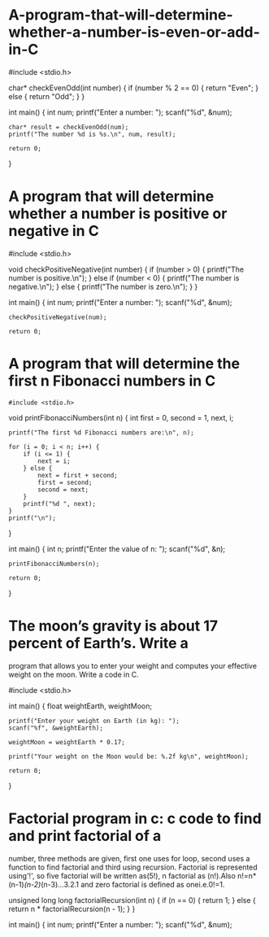 # A-program-that-will-determine-whether-a-number-is-even-or-add-in-C

#include <stdio.h>

char* checkEvenOdd(int number) {
    if (number % 2 == 0) {
        return "Even";
    } else {
        return "Odd";
    }
}

int main() {
    int num;
    printf("Enter a number: ");
    scanf("%d", &num);

    char* result = checkEvenOdd(num);
    printf("The number %d is %s.\n", num, result);

    return 0;
}



# A program that will determine whether a number is positive or negative in C

#include <stdio.h>

void checkPositiveNegative(int number) {
    if (number > 0) {
        printf("The number is positive.\n");
    } else if (number < 0) {
        printf("The number is negative.\n");
    } else {
        printf("The number is zero.\n");
    }
}

int main() {
    int num;
    printf("Enter a number: ");
    scanf("%d", &num);

    checkPositiveNegative(num);

    return 0;
    
   
   
# A program that will determine the first n Fibonacci numbers in C 
    #include <stdio.h>

void printFibonacciNumbers(int n) {
    int first = 0, second = 1, next, i;

    printf("The first %d Fibonacci numbers are:\n", n);

    for (i = 0; i < n; i++) {
        if (i <= 1) {
            next = i;
        } else {
            next = first + second;
            first = second;
            second = next;
        }
        printf("%d ", next);
    }
    printf("\n");
}

int main() {
    int n;
    printf("Enter the value of n: ");
    scanf("%d", &n);

    printFibonacciNumbers(n);

    return 0;
}


# The moon’s gravity is about 17 percent of Earth’s. Write a
program that allows you to enter your weight and computes
your effective weight on the moon. Write a code in C.

#include <stdio.h>

int main() {
    float weightEarth, weightMoon;

    printf("Enter your weight on Earth (in kg): ");
    scanf("%f", &weightEarth);

    weightMoon = weightEarth * 0.17;

    printf("Your weight on the Moon would be: %.2f kg\n", weightMoon);

    return 0;
}



# Factorial program in c: c code to find and print factorial of a
number, three methods are given, first one uses for loop,
second uses a function to find factorial and third using
recursion. Factorial is represented using'!', so five factorial
will be written as(5!), n factorial as (n!).Also
n!=n*(n-1)*(n-2)*(n-3)...3.2.1 and zero factorial is defined as
onei.e.0!=1.

unsigned long long factorialRecursion(int n) {
    if (n == 0) {
        return 1;
    } else {
        return n * factorialRecursion(n - 1);
    }
}

int main() {
    int num;
    printf("Enter a number: ");
    scanf("%d", &num);
    
    
    
